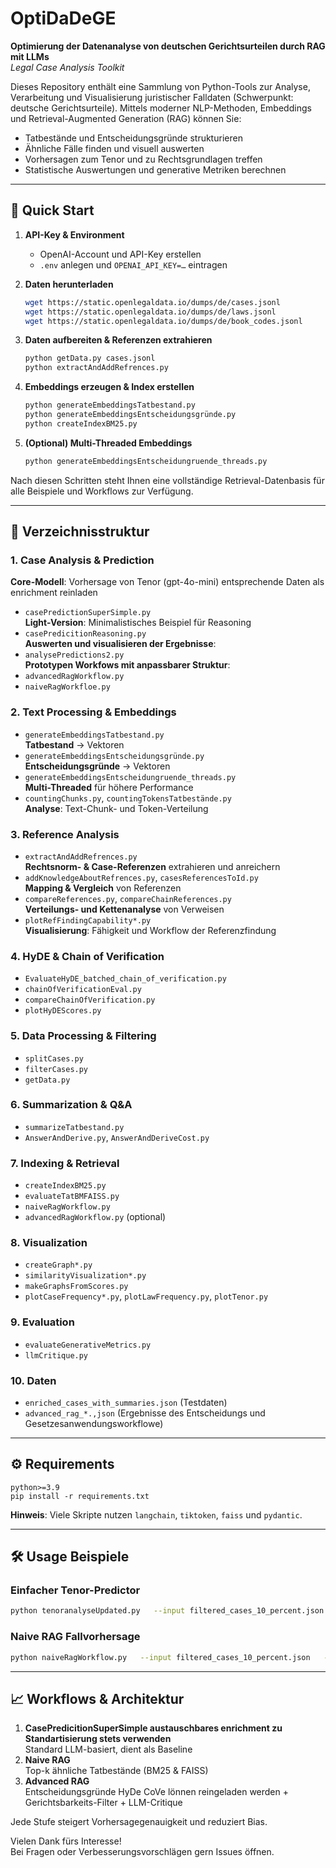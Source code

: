 # OptiDaDeGE

**Optimierung der Datenanalyse von deutschen Gerichtsurteilen durch RAG mit LLMs**  
*Legal Case Analysis Toolkit*

Dieses Repository enthält eine Sammlung von Python-Tools zur Analyse, Verarbeitung und Visualisierung juristischer Falldaten (Schwerpunkt: deutsche Gerichtsurteile). Mittels moderner NLP-Methoden, Embeddings und Retrieval-Augmented Generation (RAG) können Sie:

- Tatbestände und Entscheidungsgründe strukturieren  
- Ähnliche Fälle finden und visuell auswerten  
- Vorhersagen zum Tenor und zu Rechtsgrundlagen treffen  
- Statistische Auswertungen und generative Metriken berechnen  

---

## 🚀 Quick Start

1. **API-Key & Environment**  
   - OpenAI-Account und API-Key erstellen  
   - `.env` anlegen und `OPENAI_API_KEY=…` eintragen  

2. **Daten herunterladen**  
   ```bash
   wget https://static.openlegaldata.io/dumps/de/cases.jsonl
   wget https://static.openlegaldata.io/dumps/de/laws.jsonl
   wget https://static.openlegaldata.io/dumps/de/book_codes.jsonl
   ```

3. **Daten aufbereiten & Referenzen extrahieren**  
   ```bash
   python getData.py cases.jsonl
   python extractAndAddRefrences.py
   ```

4. **Embeddings erzeugen & Index erstellen**  
   ```bash
   python generateEmbeddingsTatbestand.py
   python generateEmbeddingsEntscheidungsgründe.py
   python createIndexBM25.py
   ```

5. **(Optional) Multi-Threaded Embeddings**  
   ```bash
   python generateEmbeddingsEntscheidungruende_threads.py
   ```

Nach diesen Schritten steht Ihnen eine vollständige Retrieval-Datenbasis für alle Beispiele und Workflows zur Verfügung.

---

## 📂 Verzeichnisstruktur

### 1. Case Analysis & Prediction  
  **Core-Modell**: Vorhersage von Tenor (gpt-4o-mini) entsprechende Daten als enrichment reinladen
- `casePredictionSuperSimple.py`  
  **Light-Version**: Minimalistisches Beispiel für Reasoning 
- `casePredicitionReasoning.py`  
  **Auswerten und visualisieren der Ergebnisse**: 
- `analysePredictions2.py`  
  **Prototypen Workfows mit anpassbarer Struktur**: 
- `advancedRagWorkflow.py`
- `naiveRagWorkfloe.py`  
### 2. Text Processing & Embeddings
- `generateEmbeddingsTatbestand.py`  
  **Tatbestand** → Vektoren  
- `generateEmbeddingsEntscheidungsgründe.py`  
  **Entscheidungsgründe** → Vektoren  
- `generateEmbeddingsEntscheidungruende_threads.py`  
  **Multi-Threaded** für höhere Performance  
- `countingChunks.py`, `countingTokensTatbestände.py`  
  **Analyse**: Text-Chunk- und Token-Verteilung  

### 3. Reference Analysis
- `extractAndAddRefrences.py`  
  **Rechtsnorm- & Case-Referenzen** extrahieren und anreichern  
- `addKnowledgeAboutRefrences.py`, `casesReferencesToId.py`  
  **Mapping & Vergleich** von Referenzen  
- `compareReferences.py`, `compareChainReferences.py`  
  **Verteilungs- und Kettenanalyse** von Verweisen  
- `plotRefFindingCapability*.py`  
  **Visualisierung**: Fähigkeit und Workflow der Referenzfindung  

### 4. HyDE & Chain of Verification
- `EvaluateHyDE_batched_chain_of_verification.py`  
- `chainOfVerificationEval.py`  
- `compareChainOfVerification.py`  
- `plotHyDEScores.py`  

### 5. Data Processing & Filtering
- `splitCases.py`  
- `filterCases.py`  
- `getData.py`  

### 6. Summarization & Q&A
- `summarizeTatbestand.py`  
- `AnswerAndDerive.py`, `AnswerAndDeriveCost.py`  

### 7. Indexing & Retrieval
- `createIndexBM25.py`  
- `evaluateTatBMFAISS.py`  
- `naiveRagWorkflow.py`  
- `advancedRagWorkflow.py` (optional)  

### 8. Visualization
- `createGraph*.py`  
- `similarityVisualization*.py`  
- `makeGraphsFromScores.py`  
- `plotCaseFrequency*.py`, `plotLawFrequency.py`, `plotTenor.py`  

### 9. Evaluation
- `evaluateGenerativeMetrics.py`  
- `llmCritique.py`  

### 10. Daten
- `enriched_cases_with_summaries.json`  (Testdaten)
- `advanced_rag_*.,json` (Ergebnisse des Entscheidungs und Gesetzesanwendungsworkflowe)

---

## ⚙️ Requirements

```text
python>=3.9
pip install -r requirements.txt
```

**Hinweis**: Viele Skripte nutzen `langchain`, `tiktoken`, `faiss` und `pydantic`.

---

## 🛠️ Usage Beispiele

### Einfacher Tenor-Predictor

```bash
python tenoranalyseUpdated.py   --input filtered_cases_10_percent.json   --output filtered_cases_10_percent_tenor.json
```

### Naive RAG Fallvorhersage

```bash
python naiveRagWorkflow.py   --input filtered_cases_10_percent.json   --output naive_rag_case_predictions.json
```

---

## 📈 Workflows & Architektur

1. **CasePredicitionSuperSimple austauschbares enrichment zu Standartisierung stets verwenden**  
   Standard LLM-basiert, dient als Baseline  
2. **Naive RAG**  
   Top-k ähnliche Tatbestände (BM25 & FAISS)  
3. **Advanced RAG**  
   Entscheidungsgründe HyDe CoVe lönnen reingeladen werden + Gerichtsbarkeits-Filter + LLM-Critique  

Jede Stufe steigert Vorhersagegenauigkeit und reduziert Bias.


Vielen Dank fürs Interesse!  
Bei Fragen oder Verbesserungsvorschlägen gern Issues öffnen.
